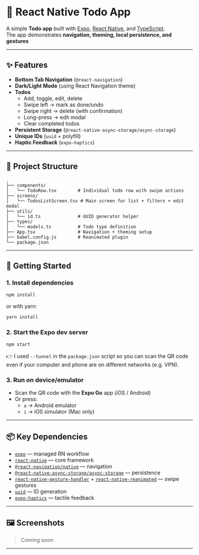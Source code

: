 # 📱 React Native Todo App

A simple **Todo app** built with [Expo](https://expo.dev/), [React Native](https://reactnative.dev/), and [TypeScript](https://www.typescriptlang.org/).  
The app demonstrates **navigation, theming, local persistence, and gestures**

---

## ✨ Features

- **Bottom Tab Navigation** (`@react-navigation`)
- **Dark/Light Mode** (using React Navigation theme)
- **Todos**
  - Add, toggle, edit, delete
  - Swipe left → mark as done/undo
  - Swipe right → delete (with confirmation)
  - Long-press → edit modal
  - Clear completed todos
- **Persistent Storage** (`@react-native-async-storage/async-storage`)
- **Unique IDs** (`uuid` + polyfill)
- **Haptic Feedback** (`expo-haptics`)

---

## 📂 Project Structure

```
.
├── components/
│   └── TodoRow.tsx        # Individual todo row with swipe actions
├── screens/
│   └── TodosListScreen.tsx # Main screen for list + filters + edit modal
├── utils/
│   └── id.ts              # UUID generator helper
├── types/
│   └── models.ts          # Todo type definition
├── App.tsx                # Navigation + theming setup
├── babel.config.js        # Reanimated plugin
└── package.json
```

---

## 🚀 Getting Started

### 1. Install dependencies

```bash
npm install
```

or with yarn:

```bash
yarn install
```

### 2. Start the Expo dev server

```bash
npm start
```

👉 I used `--tunnel` in the `package.json` script so you can scan the QR code even if your computer and phone are on different networks (e.g. VPN).

### 3. Run on device/emulator

- Scan the QR code with the **Expo Go** app (iOS / Android)
- Or press:
  - `a` → Android emulator
  - `i` → iOS simulator (Mac only)

---

## 📦 Key Dependencies

- [`expo`](https://docs.expo.dev/) — managed RN workflow
- [`react-native`](https://reactnative.dev/) — core framework
- [`@react-navigation/native`](https://reactnavigation.org/) — navigation
- [`@react-native-async-storage/async-storage`](https://react-native-async-storage.github.io/async-storage/) — persistence
- [`react-native-gesture-handler`](https://docs.swmansion.com/react-native-gesture-handler/) + [`react-native-reanimated`](https://docs.swmansion.com/react-native-reanimated/) — swipe gestures
- [`uuid`](https://www.npmjs.com/package/uuid) — ID generation
- [`expo-haptics`](https://docs.expo.dev/versions/latest/sdk/haptics/) — tactile feedback

---

## 🖼️ Screenshots

> Coming soon

---
